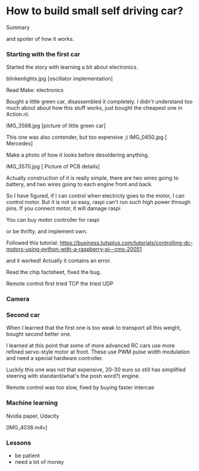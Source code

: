 


# How to build small self driving car?

Summary

and spoiler of how it works.






### Starting with the first car

Started the story with learning a bit about electronics.

blinkenlights.jpg [oscillator implementation]

Read
Make: electronics

Bought a little green car, disassembled it completely.
I didn't understand too much about about how this stuff works, just bought
the cheapest one in Action.nl.

IMG_3568.jpg [picture of little green car]


This one was also contender, but too expensive ;)
IMG_0450.jpg [ Mercedes]


Make a photo of how it looks before desoldering anything.

IMG_3570.jpg [ Picture of PCB details]


Actually construction of it is really simple, there are two wires
going to battery, and two wires going to each engine front and back.


So I have figured, if I can control when electricty goes to the motor, I
can control motor. But it is not so easy, raspi can't run such
high power through pins. If you connect motor, it will damage raspi

You can buy motor controller for raspi

or be thrifty, and implement own.


Followed this tutorial:
https://business.tutsplus.com/tutorials/controlling-dc-motors-using-python-with-a-raspberry-pi--cms-20051

and it worked! Actually it contains an error.

Read the chip factsheet, fixed the bug.




Remote control
first tried TCP
the tried UDP



### Camera




### Second car


When I learned that the first one is too weak to transport all this weight,
bought second better one.

I learned at this point that some of more advanced RC cars use more
refined servo-style motor at front. These use PWM pulse width modulation
and need a special hardware controller.

Luckily this one was not that expensive, 20-30 euro so still has simplified
steering with standard(what's the posh word?) engine.



Remote control was too slow, fixed by buying faster intercae


### Machine learning

Nvidia paper, Udacity



[IMG_4038.m4v]




### Lessons
* be patient
* need a lot of money
